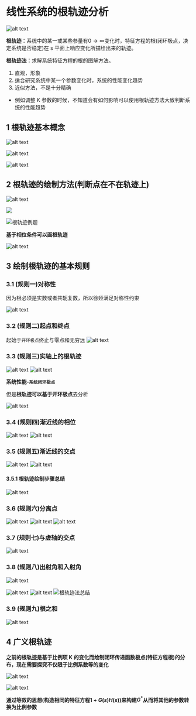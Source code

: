 # 线性系统的根轨迹分析

![alt text](image.png)

**根轨迹**：系统中的某一或某些参量有$0\rightarrow\infty$变化时，特征方程的根(闭环极点，决定系统是否稳定)在 s 平面上响应变化所描绘出来的轨迹。

**根轨迹法**：求解系统特征方程的根的图解方法。

1. 直观，形象
2. 适合研究系统中某一个参数变化时，系统的性能变化趋势
3. 近似方法，不是十分精确

- 例如调整 K 参数的时候，不知道会有如何影响可以使用根轨迹方法大致判断系统的性能趋势

## 1 根轨迹基本概念

![alt text](image-1.png)

![alt text](image-2.png)

![alt text](image-3.png)

## 2 根轨迹的绘制方法(判断点在不在轨迹上)

![alt text](image-4.png)

![](image-5.png)

![根轨迹例题](image-6.png)

**基于相位条件可以画根轨迹**

![alt text](image-7.png)

## 3 绘制根轨迹的基本规则

### 3.1 (规则一)对称性

因为根必须是实数或者共轭复数，所以徐娅满足对称性约束

![alt text](image-9.png)

### 3.2 (规则二)起点和终点

起始于`开环极点`终止与零点和无穷远
![alt text](image-8.png)

### 3.3 (规则三)实轴上的根轨迹

![alt text](image-10.png)
![alt text](image-11.png)

**系统性能-`系统闭环极点`**

但是**根轨迹可以基于开环极点**去分析

![alt text](image-12.png)

### 3.4 (规则四)渐近线的相位

![alt text](image-13.png)
![alt text](image-14.png)

### 3.5 (规则五)渐近线的交点

![alt text](image-15.png)
![alt text](image-16.png)

#### 3.5.1 根轨迹绘制步骤总结

![alt text](image-17.png)

### 3.6 (规则六)分离点

![alt text](image-18.png)
![alt text](image-19.png)
![alt text](image-20.png)

### 3.7 (规则七)与虚轴的交点

![alt text](image-21.png)

### 3.8 (规则八)出射角和入射角

![alt text](image-22.png)

![alt text](image-23.png)
![alt text](image-24.png)
![根轨迹法总结](image-25.png)

### 3.9 (规则九)根之和

![alt text](image-26.png)

## 4 广义根轨迹

**之前的根轨迹是基于比例项 K 的变化而绘制闭环传递函数极点(特征方程根)的分布，现在需要探究不仅限于比例系数等的变化**

![alt text](image-27.png)

![alt text](image-28.png)

**通过等效的思想(构造相同的特征方程$1+G(s)H(s)$)来构建$G^*$从而将其他的参数转换为比例参数**
